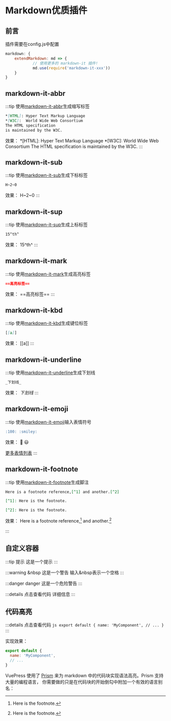 # Markdown优质插件
## 前言
插件需要在config.js中配置
```javascript
markdown: {  
    extendMarkdown: md => {
            // 使用更多的 markdown-it 插件!
            md.use(require('markdown-it-xxx'))
    }
}
```
## markdown-it-abbr
:::tip 使用<a href='https://www.npmjs.com/package/markdown-it-abbr' target='_blank'>markdown-it-abbr</a>生成缩写标签
```markdown
*[HTML]: Hyper Text Markup Language
*[W3C]:  World Wide Web Consortium
The HTML specification
is maintained by the W3C.
```
效果：
*[HTML]: Hyper Text Markup Language
*[W3C]:  World Wide Web Consortium
The HTML specification
is maintained by the W3C.
:::

## markdown-it-sub
:::tip 使用<a href='https://www.npmjs.com/package/markdown-it-sub' target='_blank'>markdown-it-sub</a>生成下标标签
```markdown
H~2~0
```
效果：
H~2~0
:::

## markdown-it-sup
:::tip 使用<a href='https://www.npmjs.com/package/markdown-it-sup' target='_blank'>markdown-it-sup</a>生成上标标签
```markdown
15^th^
```
效果：
15^th^
:::

## markdown-it-mark
:::tip 使用<a href='https://www.npmjs.com/package/markdown-it-mark' target='_blank'>markdown-it-mark</a>生成高亮标签
```markdown
==高亮标签==
```
效果：
==高亮标签==
:::


## markdown-it-kbd
:::tip 使用<a href='https://www.npmjs.com/package/markdown-it-kbd' target='_blank'>markdown-it-kbd</a>生成键位标签
```markdown
[[a]]
```
效果：
[[a]]
:::


## markdown-it-underline
:::tip 使用<a href='https://www.npmjs.com/package/markdown-it-underline' target='_blank'>markdown-it-underline</a>生成下划线
```markdown
_下划线_
```
效果：
_下划线_
:::

## markdown-it-emoji
:::tip 使用<a href='https://www.npmjs.com/package/markdown-it-emoji' target='_blank'>markdown-it-emoji</a>输入表情符号
```markdown
:100: :smiley:
```
效果：
:100: :smiley:

<a href='https://github.com/markdown-it/markdown-it-emoji/blob/master/lib/data/full.json' target='_blank'>更多表情列表</a>
:::

## markdown-it-footnote
:::tip 使用<a href='https://www.npmjs.com/package/markdown-it-footnote' target='_blank'>markdown-it-footnote</a>生成脚注
```markdown
Here is a footnote reference,[^1] and another.[^2]

[^1]: Here is the footnote.

[^2]: Here is the footnote.

```
效果：
Here is a footnote reference,[^1] and another.[^2]

[^1]: Here is the footnote.

[^2]: Here is the footnote.

:::

## 自定义容器
:::tip 提示
这是一个提示
:::

:::warning &nbsp
这是一个警告
输入&nbsp表示一个空格
:::

:::danger danger
这是一个危险警告
:::

:::details 点击查看代码
详细信息
:::

## 代码高亮
:::details 点击查看代码
    ``` js
    export default {
      name: 'MyComponent',
      // ...
    }
    ```
:::

实现效果：
``` js
export default {
  name: 'MyComponent',
  // ...
}
```
VuePress 使用了  [Prism](https://prismjs.com/) 来为 markdown 
中的代码块实现语法高亮。Prism 支持大量的编程语言，
你需要做的只是在代码块的开始倒勾中附加一个有效的语言别名：

<Vssue :options="{ locale: 'zh' }"/>